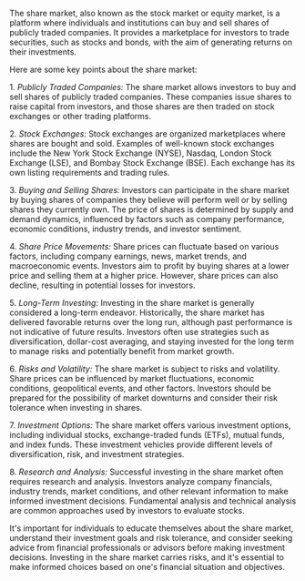 <p>
The share market, also known as the stock market or equity market, is a platform where individuals and institutions can buy and sell shares of publicly traded companies. It provides a marketplace for investors to trade securities, such as stocks and bonds, with the aim of generating returns on their investments. 
</p><p>
Here are some key points about the share market:
</p><p>
1. <em class="red">Publicly Traded Companies:</em> The share market allows investors to buy and sell shares of publicly traded companies. These companies issue shares to raise capital from investors, and those shares are then traded on stock exchanges or other trading platforms.
</p><p>
2. <em class="red">Stock Exchanges:</em> Stock exchanges are organized marketplaces where shares are bought and sold. Examples of well-known stock exchanges include the New York Stock Exchange (NYSE), Nasdaq, London Stock Exchange (LSE), and Bombay Stock Exchange (BSE). Each exchange has its own listing requirements and trading rules.
</p><p>
3. <em class="red">Buying and Selling Shares:</em> Investors can participate in the share market by buying shares of companies they believe will perform well or by selling shares they currently own. The price of shares is determined by supply and demand dynamics, influenced by factors such as company performance, economic conditions, industry trends, and investor sentiment.
</p><p>
4. <em class="red">Share Price Movements:</em> Share prices can fluctuate based on various factors, including company earnings, news, market trends, and macroeconomic events. Investors aim to profit by buying shares at a lower price and selling them at a higher price. However, share prices can also decline, resulting in potential losses for investors.
</p><p>
5. <em class="red">Long-Term Investing:</em> Investing in the share market is generally considered a long-term endeavor. Historically, the share market has delivered favorable returns over the long run, although past performance is not indicative of future results. Investors often use strategies such as diversification, dollar-cost averaging, and staying invested for the long term to manage risks and potentially benefit from market growth.
</p><p>
6. <em class="red">Risks and Volatility:</em> The share market is subject to risks and volatility. Share prices can be influenced by market fluctuations, economic conditions, geopolitical events, and other factors. Investors should be prepared for the possibility of market downturns and consider their risk tolerance when investing in shares.
</p><p>
7. <em class="red">Investment Options:</em> The share market offers various investment options, including individual stocks, exchange-traded funds (ETFs), mutual funds, and index funds. These investment vehicles provide different levels of diversification, risk, and investment strategies.
</p><p>
8. <em class="red">Research and Analysis:</em> Successful investing in the share market often requires research and analysis. Investors analyze company financials, industry trends, market conditions, and other relevant information to make informed investment decisions. Fundamental analysis and technical analysis are common approaches used by investors to evaluate stocks.
</p><p>
It's important for individuals to educate themselves about the share market, understand their investment goals and risk tolerance, and consider seeking advice from financial professionals or advisors before making investment decisions. Investing in the share market carries risks, and it's essential to make informed choices based on one's financial situation and objectives.
</p>